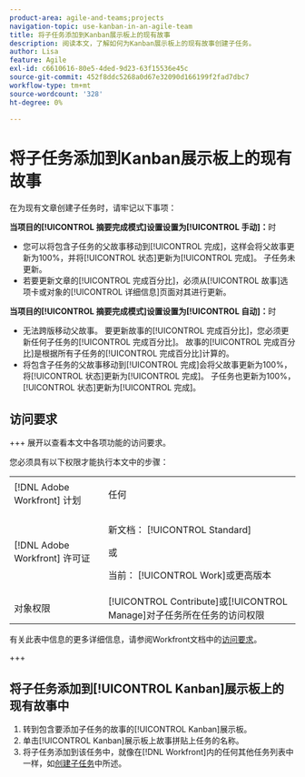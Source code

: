 ```yaml
---
product-area: agile-and-teams;projects
navigation-topic: use-kanban-in-an-agile-team
title: 将子任务添加到Kanban展示板上的现有故事
description: 阅读本文，了解如何为Kanban展示板上的现有故事创建子任务。
author: Lisa
feature: Agile
exl-id: c6610616-80e5-4ded-9d23-63f15536e45c
source-git-commit: 452f8ddc5268a0d67e32090d166199f2fad7dbc7
workflow-type: tm+mt
source-wordcount: '328'
ht-degree: 0%

---
```


# 将子任务添加到Kanban展示板上的现有故事

在为现有文章创建子任务时，请牢记以下事项：

**当项目的[!UICONTROL 摘要完成模式]设置设置为[!UICONTROL 手动]：**&#x200B;时

* 您可以将包含子任务的父故事移动到[!UICONTROL 完成]，这样会将父故事更新为100%，并将[!UICONTROL 状态]更新为[!UICONTROL 完成]。 子任务未更新。
* 若要更新文章的[!UICONTROL 完成百分比]，必须从[!UICONTROL 故事]选项卡或对象的[!UICONTROL 详细信息]页面对其进行更新。

**当项目的[!UICONTROL 摘要完成模式]设置设置为[!UICONTROL 自动]：**&#x200B;时

* 无法跨版移动父故事。 要更新故事的[!UICONTROL 完成百分比]，您必须更新任何子任务的[!UICONTROL 完成百分比]。 故事的[!UICONTROL 完成百分比]是根据所有子任务的[!UICONTROL 完成百分比]计算的。
* 将包含子任务的父故事移动到[!UICONTROL 完成]会将父故事更新为100%，将[!UICONTROL 状态]更新为[!UICONTROL 完成]。 子任务也更新为100%，[!UICONTROL 状态]更新为[!UICONTROL 完成]。

## 访问要求

+++ 展开以查看本文中各项功能的访问要求。

您必须具有以下权限才能执行本文中的步骤：

<table style="table-layout:auto"> 
 <col> 
 </col> 
 <col> 
 </col> 
 <tbody> 
  <tr> 
   <td role="rowheader">[!DNL Adobe Workfront] 计划</td> 
   <td> <p>任何</p> </td> 
  </tr> 
  <tr> 
   <td role="rowheader">[!DNL Adobe Workfront] 许可证</td> 
   <td> <p>新文档： [!UICONTROL Standard]</p> 
   或
   <p>当前： [!UICONTROL Work]或更高版本</p> </td> 
  </tr>
  <tr> 
   <td role="rowheader">对象权限</td> 
   <td>[!UICONTROL Contribute]或[!UICONTROL Manage]对子任务所在任务的访问权限</td> 
  </tr> 
 </tbody> 
</table>

有关此表中信息的更多详细信息，请参阅Workfront文档中的[访问要求](/help/quicksilver/administration-and-setup/add-users/access-levels-and-object-permissions/access-level-requirements-in-documentation.md)。

+++

## 将子任务添加到[!UICONTROL Kanban]展示板上的现有故事中

1. 转到包含要添加子任务的故事的[!UICONTROL Kanban]展示板。
1. 单击[!UICONTROL Kanban]展示板上故事拼贴上任务的名称。
1. 将子任务添加到该任务中，就像在[!DNL Workfront]内的任何其他任务列表中一样，如[创建子任务](../../manage-work/tasks/create-tasks/create-subtasks.md)中所述。
